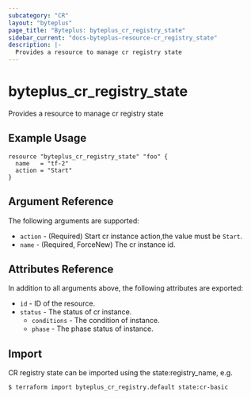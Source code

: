 ```yaml
---
subcategory: "CR"
layout: "byteplus"
page_title: "Byteplus: byteplus_cr_registry_state"
sidebar_current: "docs-byteplus-resource-cr_registry_state"
description: |-
  Provides a resource to manage cr registry state
---
```

# byteplus_cr_registry_state
Provides a resource to manage cr registry state
## Example Usage
```hcl
resource "byteplus_cr_registry_state" "foo" {
  name   = "tf-2"
  action = "Start"
}
```
## Argument Reference
The following arguments are supported:
* `action` - (Required) Start cr instance action,the value must be `Start`.
* `name` - (Required, ForceNew) The cr instance id.

## Attributes Reference
In addition to all arguments above, the following attributes are exported:
* `id` - ID of the resource.
* `status` - The status of cr instance.
    * `conditions` - The condition of instance.
    * `phase` - The phase status of instance.


## Import
CR registry state can be imported using the state:registry_name, e.g.
```
$ terraform import byteplus_cr_registry.default state:cr-basic
```

